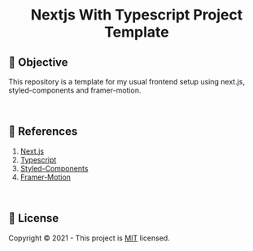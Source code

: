 <h1 align="center"><strong>Nextjs With Typescript Project Template</strong></h1>

<h2>🎯 <strong>Objective</strong></h2>
<p>This repository is a template for my usual frontend setup using next.js, styled-components and framer-motion.</p>
<br/>

<!-- <h2>🔍 <strong>Requirements</strong></h2>
<p>👉 Backend specifications: please check the server folder</p>
<p>👉 Frontend specifications: will be accessible when the client folder is ac\</p>
<br/> -->

<h2>📝 <strong>References</strong></h2>
<ol>  
  <li>
    <a href="https://nextjs.org/">
        Next.js
    </a>
  </li>
  <li>
    <a href="https://www.typescriptlang.org/">
        Typescript
    </a>
  </li>
  <li>
    <a href="https://styled-components.com/">
        Styled-Components
    </a>
  </li>
  <li>
    <a href="https://www.framer.com/motion/">
        Framer-Motion
    </a>
  </li>
</ol>
<br/>

<h2>🔐 <strong>License</strong></h2>
<p>Copyright © 2021 - This project is <a href="./LICENSE">MIT</a> licensed.</p>
